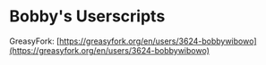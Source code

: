 # Bobby's Userscripts

GreasyFork: [https://greasyfork.org/en/users/3624-bobbywibowo](https://greasyfork.org/en/users/3624-bobbywibowo)
